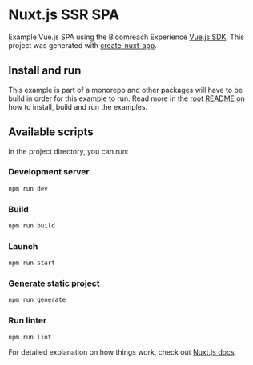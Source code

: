 # Nuxt.js SSR SPA
Example Vue.js SPA using the Bloomreach Experience [Vue.js SDK](https://www.npmjs.com/package/@bloomreach/vue-sdk).  This project was
generated with [create-nuxt-app](https://nuxtjs.org/guide/installation/).

## Install and run

This example is part of a monorepo and other packages will have to be build in order for this example to run. Read more
in the [root README](../../README.md#development) on how to install, build and run the examples.

## Available scripts
In the project directory, you can run:

### Development server
```bash
npm run dev
```

### Build
```bash
npm run build
```

### Launch
```bash
npm run start
```

### Generate static project
```bash
npm run generate
```

### Run linter
```bash
npm run lint
```

For detailed explanation on how things work, check out [Nuxt.js docs](https://nuxtjs.org).
